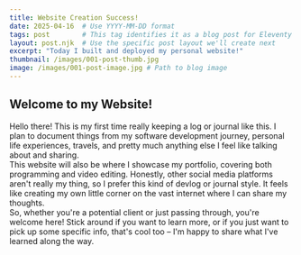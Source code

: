 ```yaml
---
title: Website Creation Success!
date: 2025-04-16  # Use YYYY-MM-DD format
tags: post        # This tag identifies it as a blog post for Eleventy
layout: post.njk  # Use the specific post layout we'll create next
excerpt: "Today I built and deployed my personal website!"
thumbnail: /images/001-post-thumb.jpg
image: /images/001-post-image.jpg # Path to blog image
---
```


## Welcome to my Website!

Hello there! This is my first time really keeping a log or journal like this. I plan to document things from my software development journey, personal life experiences, travels, and pretty much anything else I feel like talking about and sharing.
<br>
This website will also be where I showcase my portfolio, covering both programming and video editing. Honestly, other social media platforms aren't really my thing, so I prefer this kind of devlog or journal style. It feels like creating my own little corner on the vast internet where I can share my thoughts.
<br>
So, whether you're a potential client or just passing through, you're welcome here! Stick around if you want to learn more, or if you just want to pick up some specific info, that's cool too – I'm happy to share what I've learned along the way.